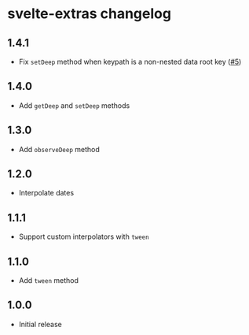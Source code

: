 # svelte-extras changelog

## 1.4.1

* Fix `setDeep` method when keypath is a non-nested data root key ([#5](https://github.com/sveltejs/svelte-extras/issues/5))

## 1.4.0

* Add `getDeep` and `setDeep` methods

## 1.3.0

* Add `observeDeep` method

## 1.2.0

* Interpolate dates

## 1.1.1

* Support custom interpolators with `tween`

## 1.1.0

* Add `tween` method

## 1.0.0

* Initial release
